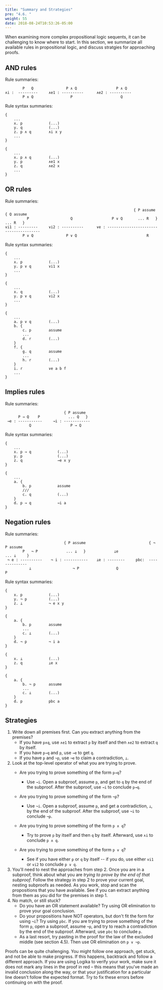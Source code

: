 ```yaml
---
title: "Summary and Strategies"
pre: "4.6. "
weight: 55
date: 2018-08-24T10:53:26-05:00
---
```


When examining more complex propositional logic sequents, it can be challenging to know where to start. In this section, we summarize all available rules in propositional logic, and discuss stratgies for approaching proofs.

## AND rules

Rule summaries:

```text
        P   Q               P ∧ Q                  P ∧ Q  
∧i :  ---------     ∧e1 : ----------      ∧e2 : ---------- 
        P ∧ Q                 P                      Q
```

Rule syntax summaries:

```text
{ 
    ...
    x. p		    (...)
    y. q			(...)
    z. p ∧ q        ∧i x y
    ...
}
```

```text
{ 
    ...
    x. p ∧ q	    (...)
    y. p            ∧e1 x
    z. q            ∧e2 x
    ...
}
```

## OR rules

Rule summaries:

```text
                                                           { P assume     { Q assume
          P                   Q                  P ∨ Q       ... R   }      ... R   }
∨i1 : ---------     ∨i2 : ----------      ∨e : --------------------------------------- 
        P ∨ Q               P ∨ Q                                R
```

Rule syntax summaries:

```text
{ 
    ...
    x. p		    (...)
    y. p ∨ q        ∨i1 x
    ...
}
```

```text
{ 
    ...
    x. q		    (...)
    y. p ∨ q        ∨i2 x
    ...
}
```

```text
{
    ...
    a. p ∨ q        (...)
    b. {
        c. p        assume
        ...
        d. r        (...)
    }
    f. {
        g. q        assume
        ...
        h. r        (...)
    }
    i. r            ∨e a b f
    ...
}
```

## Implies rules

Rule summaries:

```text
                           { P assume 
      P → Q    P             ... Q   }
 →e : -----------     →i : ------------    
           Q                  P → Q   
```

Rule syntax summaries:

```text
{ 
    ...
    x. p → q	        (...)
    y. p                (...)
    z. q                →e x y
}
```

```text
{ 
    ...
    a. {
        b. p            assume
        ///
        c. q            (...)
    }
    d. p → q            →i a
}
```

## Negation rules

Rule summaries:

```text
                           { P assume                             { ¬ P assume
        P   ¬ P             ... ⊥   }             ⊥e                ... ⊥     }
 ¬ e : ----------    ¬ i : -----------    ⊥e : --------     pbc:  --------------
           ⊥                   ¬ P                 Q                    P
```

Rule syntax summaries:

```text
{
    x. p            (...)
    y. ¬ p          (...)
    z. ⊥            ¬ e x y 
}
```

```text
{
    a. {
        b. p        assume
        ...
        c. ⊥        (...)
    }
    d. ¬ p          ¬ i a
}
```

```text
{
    x. ⊥            (...)
    z. q            ⊥e x
}
```

```text
{
    a. {
        b. ¬ p      assume
        ...
        c. ⊥        (...)
    }
    d. p            pbc a
}
```

## Strategies

1. Write down all premises first. Can you extract anything from the premises? 
	- If you have `p∧q`, use `∧e1` to extract `p` by itself and then `∧e2` to extract `q` by itself.
	- If you have `p→q` and `p`, use `→e` to get `q`.
    - If you have `p` and `¬p`, use `¬e` to claim a contradiction, `⊥`.
2. Look at the top-level operator of what you are trying to prove.
    - Are you trying to prove something of the form `p→q`? 
        - Use `→i`. Open a subproof, assume `p`, and get to `q` by the end of the subproof. After the subproof, use `→i` to conclude `p→q`.

    - Are you trying to prove something of the form `¬p`?
        - Use `¬i`. Open a subproof, assume `p`, and get a contradiction, `⊥`, by the end of the subproof. After the subproof, use `¬i` to conclude `¬p`.

    - Are you trying to prove something of the form `p ∧ q`? 
        - Try to prove `p` by itself and then `q` by itself. Afterward, use `∧i` to conclude `p ∧ q`.

    - Are you trying to prove something of the form `p ∨ q`?
        - See if you have either `p` or `q` by itself -- if you do, use either `∨i1` or `∨i2` to conclude `p ∨ q`.
3. You'll need to nest the approaches from step 2. Once you are in a subproof, think about what you are *trying to prove by the end of that subproof*. Follow the strategy in step 2 to prove your current goal, nesting subproofs as needed. As you work, stop and scan the propositions that you have available. See if you can extract anything from them as you did for the premises in step 1.
4. No match, or still stuck?
    - Do you have an OR statement available? Try using OR elimination to prove your goal conclusion.
    - Do your propositions have NOT operators, but don't fit the form for using `¬i`? Try using `pbc`. If you are trying to prove something of the form `p`, open a subproof, assume `¬p`, and try to reach a contradiction by the end of the subproof. Afterward, use `pbc` to conclude `p`.
    - As a last resort, try pasting in the proof for the law of the excluded middle (see section 4.5). Then use OR elimination on `p ∨ ¬p`.


Proofs can be quite challenging. You might follow one approach, get stuck, and not be able to make progress. If this happens, backtrack and follow a different approach. If you are using Logika to verify your work, make sure it does not mark any lines in the proof in red – this means that you've made an invalid conclusion along the way, or that your justification for a particular line doesn't follow the expected format. Try to fix these errors before continuing on with the proof.
